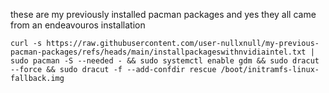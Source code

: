these are my previously installed pacman packages and yes they all came from an endeavouros installation
```
curl -s https://raw.githubusercontent.com/user-nullxnull/my-previous-pacman-packages/refs/heads/main/installpackageswithnvidiaintel.txt | sudo pacman -S --needed - && sudo systemctl enable gdm && sudo dracut --force && sudo dracut -f --add-confdir rescue /boot/initramfs-linux-fallback.img
```
